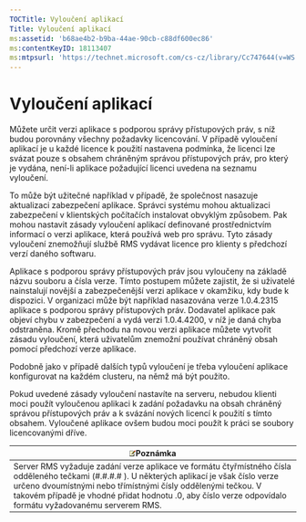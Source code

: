 ```yaml
---
TOCTitle: Vyloučení aplikací
Title: Vyloučení aplikací
ms:assetid: 'b68ae4b2-b9ba-44ae-90cb-c88df600ec86'
ms:contentKeyID: 18113407
ms:mtpsurl: 'https://technet.microsoft.com/cs-cz/library/Cc747644(v=WS.10)'
---
```


Vyloučení aplikací
==================

Můžete určit verzi aplikace s podporou správy přístupových práv, s níž budou porovnány všechny požadavky licencování. V případě vyloučení aplikací je u každé licence k použití nastavena podmínka, že licenci lze svázat pouze s obsahem chráněným správou přístupových práv, pro který je vydána, není-li aplikace požadující licenci uvedena na seznamu vyloučení.

To může být užitečné například v případě, že společnost nasazuje aktualizaci zabezpečení aplikace. Správci systému mohou aktualizaci zabezpečení v klientských počítačích instalovat obvyklým způsobem. Pak mohou nastavit zásady vyloučení aplikací definované prostřednictvím informací o verzi aplikace, která používá web pro správu. Tyto zásady vyloučení znemožňují službě RMS vydávat licence pro klienty s předchozí verzí daného softwaru.

Aplikace s podporou správy přístupových práv jsou vyloučeny na základě názvu souboru a čísla verze. Tímto postupem můžete zajistit, že si uživatelé nainstalují novější a zabezpečenější verzi aplikace v okamžiku, kdy bude k dispozici. V organizaci může být například nasazována verze 1.0.4.2315 aplikace s podporou správy přístupových práv. Dodavatel aplikace pak objeví chybu v zabezpečení a vydá verzi 1.0.4.4200, v níž je daná chyba odstraněna. Kromě přechodu na novou verzi aplikace můžete vytvořit zásadu vyloučení, která uživatelům znemožní používat chráněný obsah pomocí předchozí verze aplikace.

Podobně jako v případě dalších typů vyloučení je třeba vyloučení aplikace konfigurovat na každém clusteru, na němž má být použito.

Pokud uvedené zásady vyloučení nastavíte na serveru, nebudou klienti moci použít vyloučenou aplikaci k zadání požadavku na obsah chráněný správou přístupových práv a k svázání nových licencí k použití s tímto obsahem. Vyloučené aplikace ovšem budou moci použít k práci se soubory licencovanými dříve.

| ![](images/Cc747644.note(WS.10).gif)Poznámka                                                                                                                                                                                                                                                      |
|--------------------------------------------------------------------------------------------------------------------------------------------------------------------------------------------------------------------------------------------------------------------------------------------------------------------------------|
| Server RMS vyžaduje zadání verze aplikace ve formátu čtyřmístného čísla odděleného tečkami (\#.\#.\#.\# ). U některých aplikací je však číslo verze určeno dvoumístnými nebo třímístnými čísly oddělenými tečkou. V takovém případě je vhodné přidat hodnotu .0, aby číslo verze odpovídalo formátu vyžadovanému serverem RMS. |
